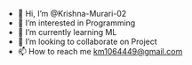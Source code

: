 - 👋 Hi, I’m @Krishna-Murari-02
- 👀 I’m interested in Programming
- 🌱 I’m currently learning ML
- 💞️ I’m looking to collaborate on Project
- 📫 How to reach me km1064449@gmail.com

<!---
Krishna-Murari-02/Krishna-Murari-02 is a ✨ special ✨ repository because its `README.md` (this file) appears on your GitHub profile.
You can click the Preview link to take a look at your changes.
--->
